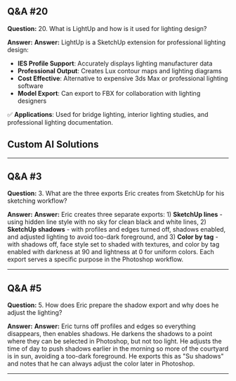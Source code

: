 
## Q&A #20

**Question:** 20. What is LightUp and how is it used for lighting design?

**Answer:** **Answer:** LightUp is a SketchUp extension for professional lighting design:
- **IES Profile Support**: Accurately displays lighting manufacturer data
- **Professional Output**: Creates Lux contour maps and lighting diagrams
- **Cost Effective**: Alternative to expensive 3ds Max or professional lighting software
- **Model Export**: Can export to FBX for collaboration with lighting designers

✅ **Applications**: Used for bridge lighting, interior lighting studies, and professional lighting documentation.

## Custom AI Solutions

---

## Q&A #3

**Question:** 3. What are the three exports Eric creates from SketchUp for his sketching workflow?

**Answer:** **Answer:** Eric creates three separate exports: 1) **SketchUp lines** - using hidden line style with no sky for clean black and white lines, 2) **SketchUp shadows** - with profiles and edges turned off, shadows enabled, and adjusted lighting to avoid too-dark foreground, and 3) **Color by tag** - with shadows off, face style set to shaded with textures, and color by tag enabled with darkness at 90 and lightness at 0 for uniform colors. Each export serves a specific purpose in the Photoshop workflow.

---

## Q&A #5

**Question:** 5. How does Eric prepare the shadow export and why does he adjust the lighting?

**Answer:** **Answer:** Eric turns off profiles and edges so everything disappears, then enables shadows. He darkens the shadows to a point where they can be selected in Photoshop, but not too light. He adjusts the time of day to push shadows earlier in the morning so more of the courtyard is in sun, avoiding a too-dark foreground. He exports this as "Su shadows" and notes that he can always adjust the color later in Photoshop.

---
